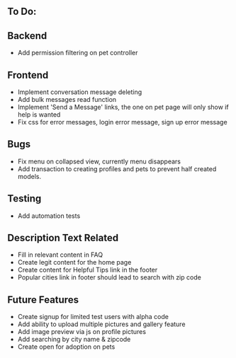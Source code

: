 ## To Do:

## Backend
- Add permission filtering on pet controller

## Frontend
- Implement conversation message deleting
- Add bulk messages read function
- Implement 'Send a Message' links, the one on pet page will only show if help is wanted
- Fix css for error messages, login error message, sign up error message

## Bugs
- Fix menu on collapsed view, currently menu disappears
- Add transaction to creating profiles and pets to prevent half created models.

## Testing
- Add automation tests

## Description Text Related
- Fill in relevant content in FAQ
- Create legit content for the home page
- Create content for Helpful Tips link in the footer
- Popular cities link in footer should lead to search with zip code

## Future Features
- Create signup for limited test users with alpha code
- Add ability to upload multiple pictures and gallery feature
- Add image preview via js on profile pictures
- Add searching by city name & zipcode
- Create open for adoption on pets

